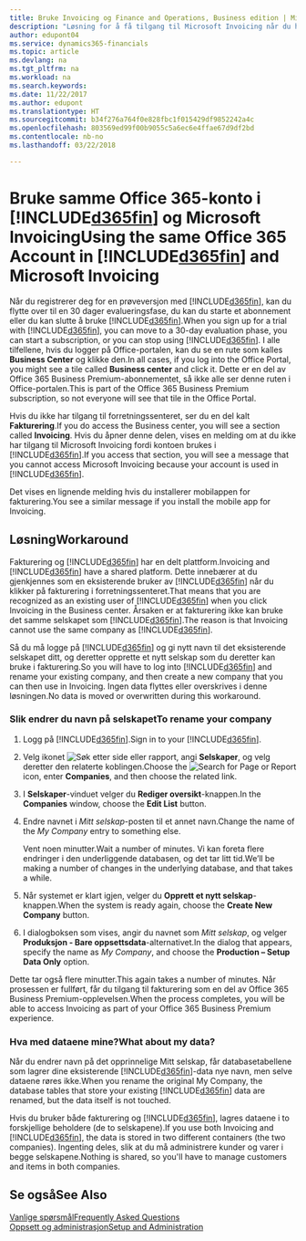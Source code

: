 ```yaml
---
title: Bruke Invoicing og Finance and Operations, Business edition | Microsoft-dokumentasjon
description: "Løsning for å få tilgang til Microsoft Invoicing når du har registrert deg for Dynamics 365 for Finance and Operations, Business edition."
author: edupont04
ms.service: dynamics365-financials
ms.topic: article
ms.devlang: na
ms.tgt_pltfrm: na
ms.workload: na
ms.search.keywords: 
ms.date: 11/22/2017
ms.author: edupont
ms.translationtype: HT
ms.sourcegitcommit: b34f276a764f0e828fbc1f015429df9852242a4c
ms.openlocfilehash: 803569ed99f00b9055c5a6ec6e4ffae67d9df2bd
ms.contentlocale: nb-no
ms.lasthandoff: 03/22/2018

---
```

# <a name="using-the-same-office-365-account-in-included365finincludesd365finlongmdmd-and-microsoft-invoicing"></a><span data-ttu-id="beaab-103">Bruke samme Office 365-konto i [!INCLUDE[d365fin](includes/d365fin_long_md.md)] og Microsoft Invoicing</span><span class="sxs-lookup"><span data-stu-id="beaab-103">Using the same Office 365 Account in [!INCLUDE[d365fin](includes/d365fin_long_md.md)] and Microsoft Invoicing</span></span>
<span data-ttu-id="beaab-104">Når du registrerer deg for en prøveversjon med [!INCLUDE[d365fin](includes/d365fin_md.md)], kan du flytte over til en 30 dager evalueringsfase, du kan du starte et abonnement eller du kan slutte å bruke [!INCLUDE[d365fin](includes/d365fin_md.md)].</span><span class="sxs-lookup"><span data-stu-id="beaab-104">When you sign up for a trial with [!INCLUDE[d365fin](includes/d365fin_md.md)], you can move to a 30-day evaluation phase, you can start a subscription, or you can stop using [!INCLUDE[d365fin](includes/d365fin_md.md)].</span></span> <span data-ttu-id="beaab-105">I alle tilfellene, hvis du logger på Office-portalen, kan du se en rute som kalles **Business Center** og klikke den.</span><span class="sxs-lookup"><span data-stu-id="beaab-105">In all cases, if you log into the Office Portal, you might see a tile called **Business center** and click it.</span></span> <span data-ttu-id="beaab-106">Dette er en del av Office 365 Business Premium-abonnementet, så ikke alle ser denne ruten i Office-portalen.</span><span class="sxs-lookup"><span data-stu-id="beaab-106">This is part of the Office 365 Business Premium subscription, so not everyone will see that tile in the Office Portal.</span></span>  

<span data-ttu-id="beaab-107">Hvis du ikke har tilgang til forretningssenteret, ser du en del kalt **Fakturering**.</span><span class="sxs-lookup"><span data-stu-id="beaab-107">If you do access the Business center, you will see a section called **Invoicing**.</span></span> <span data-ttu-id="beaab-108">Hvis du åpner denne delen, vises en melding om at du ikke har tilgang til Microsoft Invoicing fordi kontoen brukes i [!INCLUDE[d365fin](includes/d365fin_md.md)].</span><span class="sxs-lookup"><span data-stu-id="beaab-108">If you access that section, you will see a message that you cannot access Microsoft Invoicing because your account is used in [!INCLUDE[d365fin](includes/d365fin_md.md)].</span></span>  

<span data-ttu-id="beaab-109">Det vises en lignende melding hvis du installerer mobilappen for fakturering.</span><span class="sxs-lookup"><span data-stu-id="beaab-109">You see a similar message if you install the mobile app for Invoicing.</span></span>  

## <a name="workaround"></a><span data-ttu-id="beaab-110">Løsning</span><span class="sxs-lookup"><span data-stu-id="beaab-110">Workaround</span></span>
<span data-ttu-id="beaab-111">Fakturering og [!INCLUDE[d365fin](includes/d365fin_md.md)] har en delt plattform.</span><span class="sxs-lookup"><span data-stu-id="beaab-111">Invoicing and [!INCLUDE[d365fin](includes/d365fin_md.md)] have a shared platform.</span></span> <span data-ttu-id="beaab-112">Dette innebærer at du gjenkjennes som en eksisterende bruker av [!INCLUDE[d365fin](includes/d365fin_md.md)] når du klikker på fakturering i forretningssenteret.</span><span class="sxs-lookup"><span data-stu-id="beaab-112">That means that you are recognized as an existing user of [!INCLUDE[d365fin](includes/d365fin_md.md)] when you click Invoicing in the Business center.</span></span> <span data-ttu-id="beaab-113">Årsaken er at fakturering ikke kan bruke det samme selskapet som [!INCLUDE[d365fin](includes/d365fin_md.md)].</span><span class="sxs-lookup"><span data-stu-id="beaab-113">The reason is that Invoicing cannot use the same company as [!INCLUDE[d365fin](includes/d365fin_md.md)].</span></span>  

<span data-ttu-id="beaab-114">Så du må logge på [!INCLUDE[d365fin](includes/d365fin_md.md)] og gi nytt navn til det eksisterende selskapet ditt, og deretter opprette et nytt selskap som du deretter kan bruke i fakturering.</span><span class="sxs-lookup"><span data-stu-id="beaab-114">So you will have to log into [!INCLUDE[d365fin](includes/d365fin_md.md)] and rename your existing company, and then create a new company that you can then use in Invoicing.</span></span> <span data-ttu-id="beaab-115">Ingen data flyttes eller overskrives i denne løsningen.</span><span class="sxs-lookup"><span data-stu-id="beaab-115">No data is moved or overwritten during this workaround.</span></span>

### <a name="to-rename-your-company"></a><span data-ttu-id="beaab-116">Slik endrer du navn på selskapet</span><span class="sxs-lookup"><span data-stu-id="beaab-116">To rename your company</span></span>
1.  <span data-ttu-id="beaab-117">Logg på [!INCLUDE[d365fin](includes/d365fin_md.md)].</span><span class="sxs-lookup"><span data-stu-id="beaab-117">Sign in to your [!INCLUDE[d365fin](includes/d365fin_md.md)].</span></span>  
2.  <span data-ttu-id="beaab-118">Velg ikonet ![Søk etter side eller rapport](media/ui-search/search_small.png "Søk etter side eller rapport"), angi **Selskaper**, og velg deretter den relaterte koblingen.</span><span class="sxs-lookup"><span data-stu-id="beaab-118">Choose the ![Search for Page or Report](media/ui-search/search_small.png "Search for Page or Report icon") icon, enter **Companies**, and then choose the related link.</span></span>  
3.  <span data-ttu-id="beaab-119">I **Selskaper**-vinduet velger du **Rediger oversikt**-knappen.</span><span class="sxs-lookup"><span data-stu-id="beaab-119">In the **Companies** window, choose the **Edit List** button.</span></span>  
4.  <span data-ttu-id="beaab-120">Endre navnet i *Mitt selskap*-posten til et annet navn.</span><span class="sxs-lookup"><span data-stu-id="beaab-120">Change the name of the *My Company* entry to something else.</span></span>  

    <span data-ttu-id="beaab-121">Vent noen minutter.</span><span class="sxs-lookup"><span data-stu-id="beaab-121">Wait a number of minutes.</span></span> <span data-ttu-id="beaab-122">Vi kan foreta flere endringer i den underliggende databasen, og det tar litt tid.</span><span class="sxs-lookup"><span data-stu-id="beaab-122">We’ll be making a number of changes in the underlying database, and that takes a while.</span></span>
5.  <span data-ttu-id="beaab-123">Når systemet er klart igjen, velger du **Opprett et nytt selskap**-knappen.</span><span class="sxs-lookup"><span data-stu-id="beaab-123">When the system is ready again, choose the **Create New Company** button.</span></span>  
6.  <span data-ttu-id="beaab-124">I dialogboksen som vises, angir du navnet som *Mitt selskap*, og velger **Produksjon - Bare oppsettsdata**-alternativet.</span><span class="sxs-lookup"><span data-stu-id="beaab-124">In the dialog that appears, specify the name as *My Company*, and choose the **Production – Setup Data Only** option.</span></span>  

<span data-ttu-id="beaab-125">Dette tar også flere minutter.</span><span class="sxs-lookup"><span data-stu-id="beaab-125">This again takes a number of minutes.</span></span> <span data-ttu-id="beaab-126">Når prosessen er fullført, får du tilgang til fakturering som en del av Office 365 Business Premium-opplevelsen.</span><span class="sxs-lookup"><span data-stu-id="beaab-126">When the process completes, you will be able to access Invoicing as part of your Office 365 Business Premium experience.</span></span>  

### <a name="what-about-my-data"></a><span data-ttu-id="beaab-127">Hva med dataene mine?</span><span class="sxs-lookup"><span data-stu-id="beaab-127">What about my data?</span></span>
<span data-ttu-id="beaab-128">Når du endrer navn på det opprinnelige Mitt selskap, får databasetabellene som lagrer dine eksisterende [!INCLUDE[d365fin](includes/d365fin_md.md)]-data nye navn, men selve dataene røres ikke.</span><span class="sxs-lookup"><span data-stu-id="beaab-128">When you rename the original My Company, the database tables that store your existing [!INCLUDE[d365fin](includes/d365fin_md.md)] data are renamed, but the data itself is not touched.</span></span>  

<span data-ttu-id="beaab-129">Hvis du bruker både fakturering og [!INCLUDE[d365fin](includes/d365fin_md.md)], lagres dataene i to forskjellige beholdere (de to selskapene).</span><span class="sxs-lookup"><span data-stu-id="beaab-129">If you use both Invoicing and [!INCLUDE[d365fin](includes/d365fin_md.md)], the data is stored in two different containers (the two companies).</span></span> <span data-ttu-id="beaab-130">Ingenting deles, slik at du må administrere kunder og varer i begge selskapene.</span><span class="sxs-lookup"><span data-stu-id="beaab-130">Nothing is shared, so you'll have to manage customers and items in both companies.</span></span>  

## <a name="see-also"></a><span data-ttu-id="beaab-131">Se også</span><span class="sxs-lookup"><span data-stu-id="beaab-131">See Also</span></span>
[<span data-ttu-id="beaab-132">Vanlige spørsmål</span><span class="sxs-lookup"><span data-stu-id="beaab-132">Frequently Asked Questions</span></span>](across-faq.md)  
[<span data-ttu-id="beaab-133">Oppsett og administrasjon</span><span class="sxs-lookup"><span data-stu-id="beaab-133">Setup and Administration</span></span>](admin-setup-and-administration.md)  

